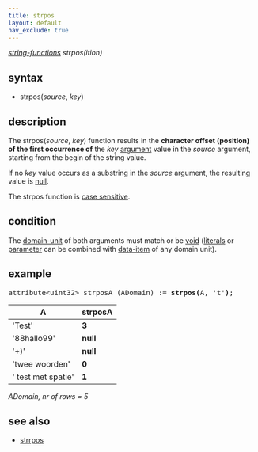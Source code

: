 ```yaml
---
title: strpos
layout: default
nav_exclude: true
---
```

*[string-functions](string-functions) strpos(ition)*

## syntax

- strpos(*source*, *key*)

## description

The strpos(*source*, *key*) function results in the **character offset (position) of the first occurrence of** the *key* [argument](argument) value in the *source* argument, starting from the begin of the string value.

If no *key* value occurs as a substring in the *source* argument, the resulting value is [null](null).

The strpos function is [case sensitive](https://en.wikipedia.org/wiki/Case_sensitivity).

## condition

The [domain-unit](domain-unit) of both arguments must match or be [void](void) ([literals](https://en.wikipedia.org/wiki/Literal_(computer_programming)) or [parameter](parameter) can be combined with [data-item](data-item) of any domain unit).

## example

<pre>
attribute&lt;uint32&gt; strposA (ADomain) := <B>strpos(</B>A, 't'<B>)</B>;
</pre>

| A                  | **strposA** |
|--------------------|-------------|
| 'Test'             |    **3**    |
| '88hallo99'        |    **null** |
| '+)'               |    **null** |
| 'twee woorden'     |    **0**    |
| ' test met spatie' |    **1**    |

*ADomain, nr of rows = 5*

## see also

- [strrpos](strrpos)